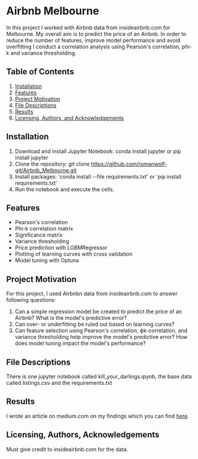 # Airbnb Melbourne

In this project I worked with Airbnb data from insideairbnb.com for Melbourne.
My overall aim is to predict the price of an Airbnb. In order to reduce the number
of features, improve model performance and avoid overfitting I conduct a 
correlation analysis using Pearson's correlation, phi-k and variance thresholding.

## Table of Contents

1. [Installation](#installation)
2. [Features](#features)
2. [Project Motivation](#motivation)
3. [File Descriptions](#files)
4. [Results](#results)
5. [Licensing, Authors, and Acknowledgements](#licensing)

## Installation <a name="installation"></a>

1. Download and install Jupyter Notebook: conda install jupyter or pip install jupyter
2. Clone the repository: git clone https://github.com/romanwolf-git/Airbnb_Melbourne.git
2. Install packages: 'conda install --file requirements.txt' or 'pip install requirements.txt'
3. Run the notebook and execute the cells.

## Features <a name="features"></a>

* Pearson's correlation
* Phi-k correlation matrix
* Significance matrix
* Variance thresholding
* Price prediction with LGBMRegressor
* Plotting of learning curves with cross validation
* Model tuning with Optuna

## Project Motivation<a name="motivation"></a>

For this project, I used Airbnbn data from insideairbnb.com to answer following questions:

1. Can a simple regression model be created to predict the price of an Airbnb? What is the model's predictive error?
2. Can over- or underfitting be ruled out based on learning curves?
3. Can feature selection using Pearson's correlation, ϕk-correlation, and variance thresholding help improve the model's predictive error? How does model tuning impact the model's performance?

## File Descriptions <a name="files"></a>

There is one jupyter notebook called kill_your_darlings.ipynb,
the base data called listings.csv and the requirements.txt

## Results<a name="results"></a>

I wrote an article on medium.com on my findings which you can find [here](https://medium.com/@romanwolf_22352/kill-your-darling-features-bc5dc62c47ef).

## Licensing, Authors, Acknowledgements<a name="licensing"></a>

Must give credit to insideairbnb.com for the data. 
